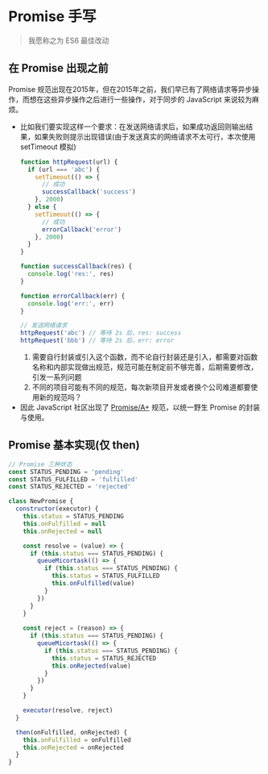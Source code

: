 <!--
 * @Author: East
 * @Date: 2021-11-11 16:42:12
 * @LastEditTime: 2021-11-11 18:06:22
 * @LastEditors: Please set LastEditors
 * @Description: Promise 手写的讲解
 * @FilePath: \forGreaterGood\output\promise\Promise.md
-->
# Promise 手写
> 我愿称之为 ES6 最佳改动

## 在 Promise 出现之前
Promise 规范出现在2015年，但在2015年之前，我们早已有了网络请求等异步操作，而想在这些异步操作之后进行一些操作，对于同步的 JavaScript 来说较为麻烦。
+ 比如我们要实现这样一个要求：在发送网络请求后，如果成功返回则输出结果，如果失败则提示出现错误(由于发送真实的网络请求不太可行，本次使用 setTimeout 模拟)
  ```js
  function httpRequest(url) {
    if (url === 'abc') {
      setTimeout(() => {
        // 成功
        successCallback('success')
      }, 2000)
    } else {
      setTimeout(() => {
        // 成功
        errorCallback('error')
      }, 2000)
    }
  }

  function successCallback(res) {
    console.log('res:', res)
  }

  function errorCallback(err) {
    console.log('err:', err)
  }

  // 发送网络请求
  httpRequest('abc') // 等待 2s 后，res: success
  httpRequest('bbb') // 等待 2s 后，err: error
  ```
  1. 需要自行封装或引入这个函数，而不论自行封装还是引入，都需要对函数名称和内部实现做出规范，规范可能在制定前不够完善，后期需要修改，引发一系列问题
  2. 不同的项目可能有不同的规范，每次新项目开发或者换个公司难道都要使用新的规范吗？
+ 因此 JavaScript 社区出现了 [Promise/A+](https://promisesaplus.com/) 规范，以统一野生 Promise 的封装与使用。

## Promise 基本实现(仅 then)
```js
// Promise 三种状态
const STATUS_PENDING = 'pending'
const STATUS_FULFILLED = 'fulfilled'
const STATUS_REJECTED = 'rejected'

class NewPromise {
  constructor(executor) {
    this.status = STATUS_PENDING
    this.onFulfilled = null
    this.onRejected = null

    const resolve = (value) => {
      if (this.status === STATUS_PENDING) {
        queueMicortask(() => {
          if (this.status === STATUS_PENDING) {
            this.status = STATUS_FULFILLED
            this.onFulfilled(value)
          }
        })
      }
    }
      
    const reject = (reason) => {
      if (this.status === STATUS_PENDING) {
        queueMicortask(() => {
          if (this.status === STATUS_PENDING) {
            this.status = STATUS_REJECTED
            this.onRejected(value)
          }
        })
      }
    }

    executor(resolve, reject)
  }

  then(onFulfilled, onRejected) {
    this.onFulfilled = onFulfilled
    this.onRejected = onRejected
  }
}
```
